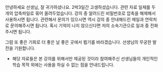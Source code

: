 안녕하세요 선생님, 잘 귀가하셨나요.
2박3일간 고생하셨습니다.
관련 자료 일체를 두 개의 압축파일로 묶어 올려두었습니다.
강의 중 알려드린 비밀번호로 압축을 해제해서 사용하시면 됩니다.
관련해서 문의가 있으시면 역시 강의 중 안내해드린 메일과 연락처로 문의해주시면 됩니다.
혹시 기억이 나지 않으신다면 저의 소속기관으로 일과 중 전화주시면 됩니다.

그럼 또 좋은 기회로 더 좋은 날 좋은 곳에서 뵙기를 바라겠습니다.
선생님의 무궁한 발전을 기원합니다.

* 해당 자료들은 본 강의를 위해서만 제공된 것이라 참여해주신 선생님들의 개인적인 학습 목적 외에는 사용을 하실 수 없는 점을 안내드립니다.
